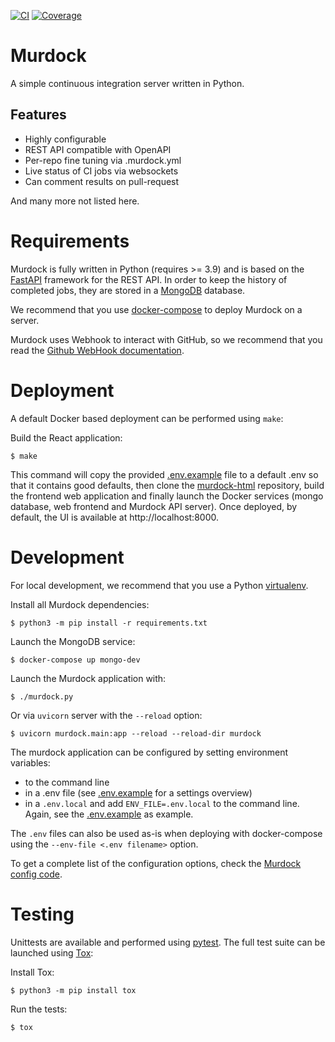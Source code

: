 [![CI][ci-badge]][ci-link]
[![Coverage][coverage-badge]][coverage-link]

# Murdock

A simple continuous integration server written in Python.

## Features

- Highly configurable
- REST API compatible with OpenAPI
- Per-repo fine tuning via .murdock.yml
- Live status of CI jobs via websockets
- Can comment results on pull-request

And many more not listed here.

# Requirements

Murdock is fully written in Python (requires >= 3.9) and is based on the
[FastAPI](https://fastapi.tiangolo.com/) framework for the REST API.
In order to keep the history of completed jobs, they are stored in a
[MongoDB](https://www.mongodb.com/) database.

We recommend that you use
[docker-compose](https://docs.docker.com/compose/#compose-documentation) to
deploy Murdock on a server.

Murdock uses Webhook to interact with GitHub, so we recommend that you read
the [Github WebHook documentation](https://docs.github.com/en/developers/webhooks-and-events/webhooks/creating-webhooks).

# Deployment

A default Docker based deployment can be performed using `make`:

Build the React application:

```
$ make
```

This command will copy the provided [.env.example](.env.example) file to a
default .env so that it contains good defaults, then clone the
[murdock-html](https://github.com/murdock-ng/murdock-html) repository, build
the frontend web application and finally launch the Docker services (mongo
database, web frontend and Murdock API server).
Once deployed, by default, the UI is available at http://localhost:8000.

# Development

For local development, we recommend that you use a Python
[virtualenv](https://virtualenv.pypa.io/en/latest/).

Install all Murdock dependencies:

```
$ python3 -m pip install -r requirements.txt
```

Launch the MongoDB service:

```
$ docker-compose up mongo-dev
```

Launch the Murdock application with:

```
$ ./murdock.py
```

Or via `uvicorn` server with the `--reload` option:

```
$ uvicorn murdock.main:app --reload --reload-dir murdock
```

The murdock application can be configured by setting environment variables:
- to the command line
- in a .env file (see [.env.example](.env.example) for a settings overview)
- in a `.env.local` and add `ENV_FILE=.env.local` to the command line. Again,
see the [.env.example](.env.example) as example.

The `.env` files can also be used as-is when deploying with docker-compose using
the `--env-file <.env filename>` option.

To get a complete list of the configuration options, check the
[Murdock config code](murdock/config.py).

# Testing

Unittests are available and performed using [pytest](https://pytest.org). The
full test suite can be launched using [Tox](https://tox.readthedocs.io):

Install Tox:

```
$ python3 -m pip install tox
```

Run the tests:

```
$ tox
```


[ci-badge]: https://github.com/murdock-ng/murdock/workflows/CI/badge.svg
[ci-link]: https://github.com/murdock-ng/murdock/actions?query=workflow%3ACI+branch%3Amain
[coverage-badge]: https://codecov.io/gh/murdock-ng/murdock/branch/main/graph/badge.svg?token=86RDZ29XKQ
[coverage-link]: https://codecov.io/gh/murdock-ng/murdock
